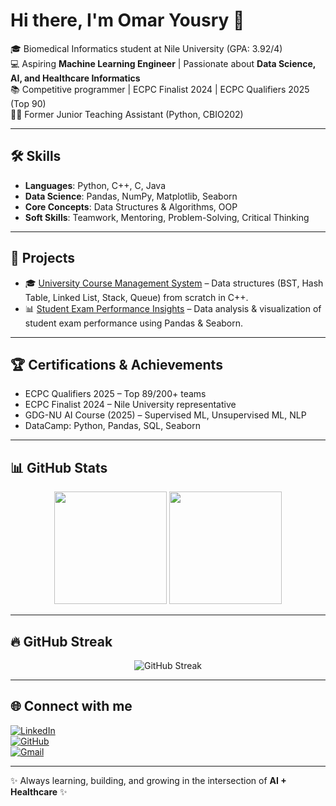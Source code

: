 # Hi there, I'm Omar Yousry 👋  

🎓 Biomedical Informatics student at Nile University (GPA: 3.92/4)  
💻 Aspiring **Machine Learning Engineer** | Passionate about **Data Science, AI, and Healthcare Informatics**  
📚 Competitive programmer | ECPC Finalist 2024 | ECPC Qualifiers 2025 (Top 90)  
👨‍🏫 Former Junior Teaching Assistant (Python, CBIO202)  

---

## 🛠 Skills
- **Languages**: Python, C++, C, Java  
- **Data Science**: Pandas, NumPy, Matplotlib, Seaborn  
- **Core Concepts**: Data Structures & Algorithms, OOP  
- **Soft Skills**: Teamwork, Mentoring, Problem-Solving, Critical Thinking  

---

## 📂 Projects
- 🎓 [University Course Management System](https://github.com/omar23py) – Data structures (BST, Hash Table, Linked List, Stack, Queue) from scratch in C++.  
- 📊 [Student Exam Performance Insights](https://github.com/omar23py/student-exam-performance-insights) – Data analysis & visualization of student exam performance using Pandas & Seaborn.  

---

## 🏆 Certifications & Achievements
- ECPC Qualifiers 2025 – Top 89/200+ teams  
- ECPC Finalist 2024 – Nile University representative  
- GDG-NU AI Course (2025) – Supervised ML, Unsupervised ML, NLP  
- DataCamp: Python, Pandas, SQL, Seaborn  

---

## 📊 GitHub Stats
<p align="center">
  <img src="https://github-readme-stats.vercel.app/api?username=omar23py&show_icons=true&theme=tokyonight" height="180px"/>
  <img src="https://github-readme-stats.vercel.app/api/top-langs/?username=omar23py&layout=compact&theme=tokyonight" height="180px"/>
</p>

---

## 🔥 GitHub Streak
<p align="center">
  <img src="https://streak-stats.demolab.com?user=omar23py&theme=tokyonight" alt="GitHub Streak" />
</p>

---

## 🌐 Connect with me
[![LinkedIn](https://img.shields.io/badge/LinkedIn-blue?style=for-the-badge&logo=linkedin&logoColor=white)](https://linkedin.com/in/omar-alanssary-2a682b353)  
[![GitHub](https://img.shields.io/badge/GitHub-black?style=for-the-badge&logo=github)](https://github.com/omar23py)  
[![Gmail](https://img.shields.io/badge/Gmail-red?style=for-the-badge&logo=gmail&logoColor=white)](mailto:omaralanassry@gmail.com)  

---

✨ Always learning, building, and growing in the intersection of **AI + Healthcare** ✨
